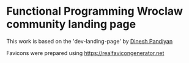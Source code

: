 Functional Programming Wroclaw community landing page
=====================================================

This work is based on the 'dev-landing-page' by [Dinesh Pandiyan](https://github.com/flexdinesh/dev-landing-page)

Favicons were prepared using https://realfavicongenerator.net
